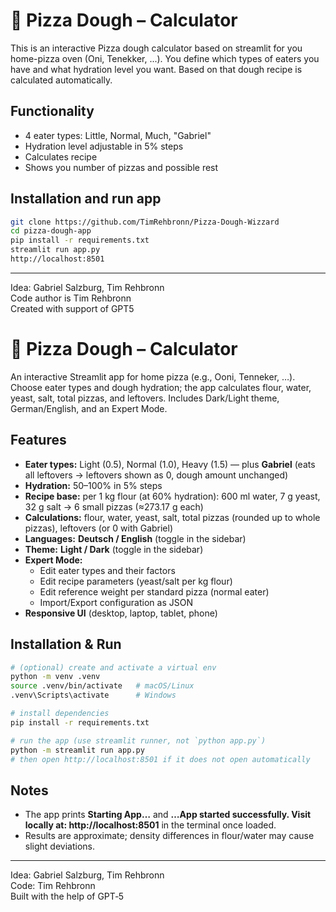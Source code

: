 # 🍕 Pizza Dough – Calculator

This is an interactive Pizza dough calculator based on streamlit for you home-pizza oven (Oni, Tenekker, ...). You define which types of eaters you have and what hydration level you want. Based on that dough recipe is calculated automatically.

## Functionality

- 4 eater types: Little, Normal, Much, "Gabriel"
- Hydration level adjustable in 5% steps
- Calculates recipe
- Shows you number of pizzas and possible rest

## Installation and run app

   ```bash
   git clone https://github.com/TimRehbronn/Pizza-Dough-Wizzard
   cd pizza-dough-app
   pip install -r requirements.txt
   streamlit run app.py
   http://localhost:8501
   ```

----

Idea: Gabriel Salzburg, Tim Rehbronn \
Code author is Tim Rehbronn \
Created with support of GPT5

# 🍕 Pizza Dough – Calculator

An interactive Streamlit app for home pizza (e.g., Ooni, Tenneker, …). Choose eater types and dough hydration; the app calculates flour, water, yeast, salt, total pizzas, and leftovers. Includes Dark/Light theme, German/English, and an Expert Mode.

## Features
- **Eater types:** Light (0.5), Normal (1.0), Heavy (1.5) — plus **Gabriel** (eats all leftovers → leftovers shown as 0, dough amount unchanged)
- **Hydration:** 50–100% in 5% steps
- **Recipe base:** per 1 kg flour (at 60% hydration): 600 ml water, 7 g yeast, 32 g salt → 6 small pizzas (≈273.17 g each)
- **Calculations:** flour, water, yeast, salt, total pizzas (rounded up to whole pizzas), leftovers (or 0 with Gabriel)
- **Languages:** **Deutsch / English** (toggle in the sidebar)
- **Theme:** **Light / Dark** (toggle in the sidebar)
- **Expert Mode:**
  - Edit eater types and their factors
  - Edit recipe parameters (yeast/salt per kg flour)
  - Edit reference weight per standard pizza (normal eater)
  - Import/Export configuration as JSON
- **Responsive UI** (desktop, laptop, tablet, phone)

## Installation & Run
```bash
# (optional) create and activate a virtual env
python -m venv .venv
source .venv/bin/activate   # macOS/Linux
.venv\Scripts\activate      # Windows

# install dependencies
pip install -r requirements.txt

# run the app (use streamlit runner, not `python app.py`)
python -m streamlit run app.py
# then open http://localhost:8501 if it does not open automatically
```

## Notes
- The app prints **Starting App…** and **…App started successfully. Visit locally at: http://localhost:8501** in the terminal once loaded.
- Results are approximate; density differences in flour/water may cause slight deviations.

---
Idea: Gabriel Salzburg, Tim Rehbronn  \
Code: Tim Rehbronn  \
Built with the help of GPT‑5
